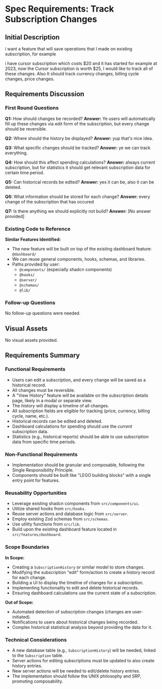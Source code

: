 # Spec Requirements: Track Subscription Changes

## Initial Description
i want a feature that will save operations that I made on existing subscription, for example

i have cursor subscription which costs $20 and it has started for example at 2023, now the Cursor subscription is worth $25, I would like to track all of these changes. Also It should track currency changes, billing cycle changes, price changes.

## Requirements Discussion

### First Round Questions

**Q1:** How should changes be recorded?
**Answer:** Ye users will automatically fill up these changes via edit form of the subscription, but every change should be reversible.

**Q2:** Where should the history be displayed?
**Answer:** yup that's nice idea.

**Q3:** What specific changes should be tracked?
**Answer:** ye we can track everything.

**Q4:** How should this affect spending calculations?
**Answer:** always current subscription, but for statistics it should get relevant subscription data for certain time period.

**Q5:** Can historical records be edited?
**Answer:** yes it can be, also it can be deleted.

**Q6:** What information should be stored for each change?
**Answer:** every change of the subscription that has occured

**Q7:** Is there anything we should explicitly not build?
**Answer:** [No answer provided]

### Existing Code to Reference

**Similar Features Identified:**
- The new feature will be built on top of the existing dashboard feature: `@dashboard/`
- We can reuse general components, hooks, schemas, and libraries.
- Paths provided by user:
  - `@components/` (especially shadcn components)
  - `@hooks/`
  - `@server/`
  - `@schemas/`
  - `@lib/`

### Follow-up Questions
No follow-up questions were needed.

## Visual Assets

No visual assets provided.

## Requirements Summary

### Functional Requirements
- Users can edit a subscription, and every change will be saved as a historical record.
- All changes must be reversible.
- A "View History" feature will be available on the subscription details page, likely in a modal or separate view.
- The history will display a timeline of all changes.
- All subscription fields are eligible for tracking (price, currency, billing cycle, name, etc.).
- Historical records can be edited and deleted.
- Dashboard calculations for spending should use the *current* subscription data.
- Statistics (e.g., historical reports) should be able to use subscription data from specific time periods.

### Non-Functional Requirements
- Implementation should be granular and composable, following the Single Responsibility Principle.
- Components should be built like "LEGO building blocks" with a single entry point for features.

### Reusability Opportunities
- Leverage existing shadcn components from `src/components/ui`.
- Utilize shared hooks from `src/hooks`.
- Reuse server actions and database logic from `src/server`.
- Employ existing Zod schemas from `src/schemas`.
- Use utility functions from `src/lib`.
- Build upon the existing dashboard feature located in `src/features/dashboard`.

### Scope Boundaries
**In Scope:**
- Creating a `SubscriptionHistory` or similar model to store changes.
- Modifying the subscription "edit" form/action to create a history record for each change.
- Building a UI to display the timeline of changes for a subscription.
- Implementing functionality to edit and delete historical records.
- Ensuring dashboard calculations use the current state of a subscription.

**Out of Scope:**
- Automated detection of subscription changes (changes are user-initiated).
- Notifications to users about historical changes being recorded.
- Complex historical statistical analysis beyond providing the data for it.

### Technical Considerations
- A new database table (e.g., `SubscriptionHistory`) will be needed, linked to the `Subscription` table.
- Server actions for editing subscriptions must be updated to also create history entries.
- New server actions will be needed to edit/delete history entries.
- The implementation should follow the UNIX philosophy and SRP, promoting composability.
